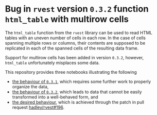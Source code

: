 # Bug in `rvest` version `0.3.2` function `html_table` with multirow cells

The `html_table` function from the `rvest` library can be used to read HTML tables with an uneven number of cells in each row. In the case of cells spanning multiple rows or columns, their contents are supposed to be replicated in each of the spanned cells of the resulting data frame.

Support for multirow cells has been added in version `0.3.2`, however, `html_table` unfortunately misplaces some data.

This repository provides three notebooks illustrating the following

* [the behaviour of `0.3.1`](https://rawgit.com/jaanos/rvest-table-fill/master/rvest-0.3.1.nb.html), which requires some further work to properly organize the data,
* [the behaviour of `0.3.2`](https://rawgit.com/jaanos/rvest-table-fill/master/rvest-0.3.2.nb.html), which leads to data that cannot be easily transformed into a well-behaved form, and
* [the desired behaviour](https://rawgit.com/jaanos/rvest-table-fill/master/rvest-pr196.nb.html), which is achieved through the patch in pull request [hadley/rvest#196](https://github.com/hadley/rvest/pull/196).
